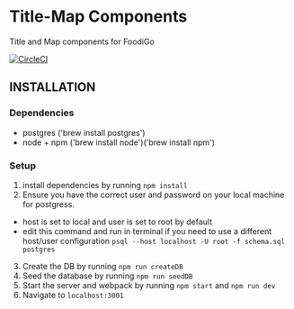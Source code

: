 # Title-Map Components

Title and Map components for FoodiGo

[![CircleCI](https://circleci.com/gh/FoodiGo/title-map.svg?style=svg)](https://circleci.com/gh/FoodiGo/title-map)

## INSTALLATION


### Dependencies
- postgres ('brew install postgres')
- node + npm ('brew install node')('brew install npm')

### Setup
1. install dependencies by running `npm install`
2. Ensure you have the correct user and password on your local machine for postgress. 
  * host is set to local and user is set to root by default
  * edit this command and run in terminal if you need to use a different host/user configuration `psql --host localhost -U root -f schema.sql postgres`
3. Create the DB by running `npm run createDB`
4. Seed the database by running `npm run seedDB`
5. Start the server and webpack by running `npm start` and `npm run dev`
6. Navigate to `localhost:3001`

